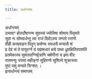 ```yaml
---
title: अर्धान्त्यम्

---
```

अर्धान्त्यम्  
उभावाꣳ होतर्दोषागन्म सुवस्सं ज्योतिषा सोमाय पितृमते  
सुवा नः सोमवर्धन्तु त्वा राजं दिवोऽस्य जगतो रराणो  
वीही कव्यवाहन पितॄन् कर्मण्यः स्वधायै मन्यासै शं  
प्र देवं सं ते वायुरग्ने यं यज्ञमध्वरं क्षये पाथा ध्रुवक्षितिरपामतिं  
व्रतमेकास्य सुमतावग्निर्वृत्राणि चर्षणीनां य इमा वीरः  
रातमन्युः पयसा महीङ्गां सुहिरण्ये सुशिल्पे शुक्रास्ताः  
पुष्टं पशु मन्यते त्रिꣳशत् ।  
                                  इत्यर्धान्त्यं समाप्तम्